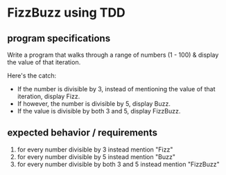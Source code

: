 # FizzBuzz using TDD

## program specifications

Write a program that walks through a range of numbers (1 - 100) & display the value of that iteration.

Here's the catch:

- If the number is divisible by 3, instead of mentioning the value of that iteration, display Fizz.
- If however, the number is divisible by 5, display Buzz.
- If the value is divisible by both 3 and 5, display FizzBuzz.

## expected behavior / requirements

1. for every number divisible by 3 instead mention "Fizz"
2. for every number divisible by 5 instead mention "Buzz"
3. for every number divisible by both 3 and 5 instead mention "FizzBuzz"
